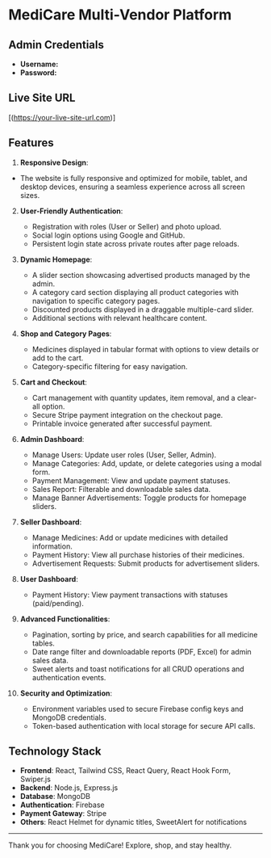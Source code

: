 # MediCare Multi-Vendor Platform

## Admin Credentials
- **Username:** 
- **Password:** 

## Live Site URL
[(https://your-live-site-url.com)]

## Features

1. **Responsive Design**: 
- The website is fully responsive and optimized for mobile, tablet, and desktop devices, ensuring a seamless experience across all screen sizes.

2. **User-Friendly Authentication**:
   - Registration with roles (User or Seller) and photo upload.
   - Social login options using Google and GitHub.
   - Persistent login state across private routes after page reloads.

3. **Dynamic Homepage**:
   - A slider section showcasing advertised products managed by the admin.
   - A category card section displaying all product categories with navigation to specific category pages.
   - Discounted products displayed in a draggable multiple-card slider.
   - Additional sections with relevant healthcare content.

4. **Shop and Category Pages**:
   - Medicines displayed in tabular format with options to view details or add to the cart.
   - Category-specific filtering for easy navigation.

5. **Cart and Checkout**:
   - Cart management with quantity updates, item removal, and a clear-all option.
   - Secure Stripe payment integration on the checkout page.
   - Printable invoice generated after successful payment.

6. **Admin Dashboard**:
   - Manage Users: Update user roles (User, Seller, Admin).
   - Manage Categories: Add, update, or delete categories using a modal form.
   - Payment Management: View and update payment statuses.
   - Sales Report: Filterable and downloadable sales data.
   - Manage Banner Advertisements: Toggle products for homepage sliders.

7. **Seller Dashboard**:
   - Manage Medicines: Add or update medicines with detailed information.
   - Payment History: View all purchase histories of their medicines.
   - Advertisement Requests: Submit products for advertisement sliders.

8. **User Dashboard**:
   - Payment History: View payment transactions with statuses (paid/pending).

9. **Advanced Functionalities**:
   - Pagination, sorting by price, and search capabilities for all medicine tables.
   - Date range filter and downloadable reports (PDF, Excel) for admin sales data.
   - Sweet alerts and toast notifications for all CRUD operations and authentication events.

10. **Security and Optimization**:
    - Environment variables used to secure Firebase config keys and MongoDB credentials.
    - Token-based authentication with local storage for secure API calls.

## Technology Stack
- **Frontend**: React, Tailwind CSS, React Query, React Hook Form, Swiper.js
- **Backend**: Node.js, Express.js
- **Database**: MongoDB
- **Authentication**: Firebase
- **Payment Gateway**: Stripe
- **Others**: React Helmet for dynamic titles, SweetAlert for notifications

---

Thank you for choosing MediCare! Explore, shop, and stay healthy.

